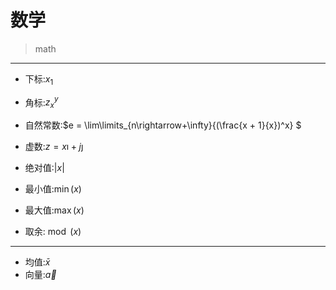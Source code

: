 

# 数学
> math

---
- 下标:$x_1$
- 角标:$z_x^y$

- 自然常数:$e = \lim\limits_{n\rightarrow+\infty}{(\frac{x + 1}{x})^x} $

- 虚数:$z = x \imath + j \jmath$


- 绝对值:$|x|$

- 最小值:$\min{\left( x \right)}$
- 最大值:$\max{\left( x \right)}$

- 取余:$\bmod{\left( x \right)}$


---
- 均值:$\bar{x}$
- 向量:$\vec{a}$